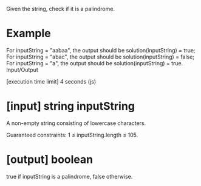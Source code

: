 Given the string, check if it is a palindrome.

# Example

For inputString = "aabaa", the output should be
solution(inputString) = true;
For inputString = "abac", the output should be
solution(inputString) = false;
For inputString = "a", the output should be
solution(inputString) = true.
Input/Output

[execution time limit] 4 seconds (js)

# [input] string inputString

A non-empty string consisting of lowercase characters.

Guaranteed constraints:
1 ≤ inputString.length ≤ 105.

# [output] boolean

true if inputString is a palindrome, false otherwise.
